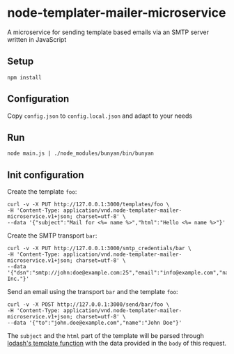 # node-templater-mailer-microservice

A microservice for sending template based emails via an SMTP server written in JavaScript

## Setup

    npm install
    
## Configuration

Copy `config.json` to `config.local.json` and adapt to your needs

## Run

    node main.js | ./node_modules/bunyan/bin/bunyan
    
## Init configuration

Create the template `foo`:

    curl -v -X PUT http://127.0.0.1:3000/templates/foo \
    -H 'Content-Type: application/vnd.node-templater-mailer-microservice.v1+json; charset=utf-8' \
    --data '{"subject":"Mail for <%= name %>","html":"Hello <%= name %>"}'

Create the SMTP transport `bar`:

    curl -v -X PUT http://127.0.0.1:3000/smtp_credentials/bar \
    -H 'Content-Type: application/vnd.node-templater-mailer-microservice.v1+json; charset=utf-8' \
    --data '{"dsn":"smtp://john:doe@example.com:25","email":"info@example.com","name":"Example Inc."}'

Send an email using the transport `bar` and the template `foo`:
    
    curl -v -X POST http://127.0.0.1:3000/send/bar/foo \
    -H 'Content-Type: application/vnd.node-templater-mailer-microservice.v1+json; charset=utf-8' \
    --data '{"to":"john.doe@example.com","name":"John Doe"}'

The `subject` and the `html` part of the template will be parsed through [lodash's template function](https://lodash.com/docs#template)
with the data provided in the `body` of this request.
